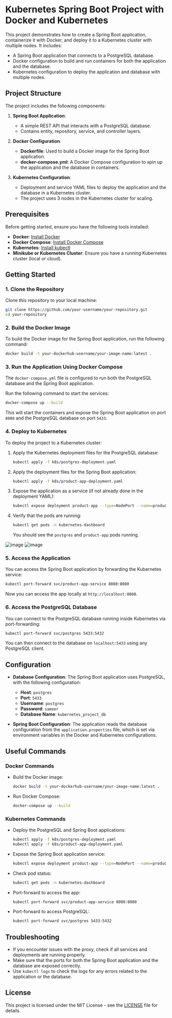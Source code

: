
# Kubernetes Spring Boot Project with Docker and Kubernetes

This project demonstrates how to create a Spring Boot application, containerize it with Docker, and deploy it to a Kubernetes cluster with multiple nodes. It includes:

- A Spring Boot application that connects to a PostgreSQL database.
- Docker configuration to build and run containers for both the application and the database.
- Kubernetes configuration to deploy the application and database with multiple nodes.

## Project Structure

The project includes the following components:

1. **Spring Boot Application**: 
   - A simple REST API that interacts with a PostgreSQL database.
   - Contains entity, repository, service, and controller layers.

2. **Docker Configuration**:
   - **Dockerfile**: Used to build a Docker image for the Spring Boot application.
   - **docker-compose.yml**: A Docker Compose configuration to spin up the application and the database in containers.

3. **Kubernetes Configuration**:
   - Deployment and service YAML files to deploy the application and the database in a Kubernetes cluster.
   - The project uses 3 nodes in the Kubernetes cluster for scaling.

## Prerequisites

Before getting started, ensure you have the following tools installed:

- **Docker**: [Install Docker](https://docs.docker.com/get-docker/)
- **Docker Compose**: [Install Docker Compose](https://docs.docker.com/compose/install/)
- **Kubernetes**: [Install kubectl](https://kubernetes.io/docs/tasks/tools/install-kubectl/)
- **Minikube or Kubernetes Cluster**: Ensure you have a running Kubernetes cluster (local or cloud).

## Getting Started

### 1. Clone the Repository

Clone this repository to your local machine:

```bash
git clone https://github.com/your-username/your-repository.git
cd your-repository
```

### 2. Build the Docker Image

To build the Docker image for the Spring Boot application, run the following command:

```bash
docker build -t your-dockerhub-username/your-image-name:latest .
```

### 3. Run the Application Using Docker Compose

The `docker-compose.yml` file is configured to run both the PostgreSQL database and the Spring Boot application.

Run the following command to start the services:

```bash
docker-compose up --build
```

This will start the containers and expose the Spring Boot application on port `8080` and the PostgreSQL database on port `5433`.

### 4. Deploy to Kubernetes

To deploy the project to a Kubernetes cluster:

1. Apply the Kubernetes deployment files for the PostgreSQL database:

    ```bash
    kubectl apply -f k8s/postgres-deployment.yaml
    ```

2. Apply the deployment files for the Spring Boot application:

    ```bash
    kubectl apply -f k8s/product-app-deployment.yaml
    ```

3. Expose the application as a service (if not already done in the deployment YAML):

    ```bash
    kubectl expose deployment product-app --type=NodePort --name=product-app-service
    ```

4. Verify that the pods are running:

    ```bash
    kubectl get pods -n kubernetes-dashboard
    ```

    You should see the `postgres` and `product-app` pods running.

![image](https://github.com/user-attachments/assets/3d119e4c-70a0-45b1-8eba-5a99417e8705)
![image](https://github.com/user-attachments/assets/76eebbb0-0710-48e1-aff4-5d5275376367)

### 5. Access the Application

You can access the Spring Boot application by forwarding the Kubernetes service:

```bash
kubectl port-forward svc/product-app-service 8080:8080
```

Now you can access the app locally at `http://localhost:8080`.

### 6. Access the PostgreSQL Database

You can connect to the PostgreSQL database running inside Kubernetes via port-forwarding:

```bash
kubectl port-forward svc/postgres 5433:5432
```

You can then connect to the database on `localhost:5433` using any PostgreSQL client.

## Configuration

- **Database Configuration**: The Spring Boot application uses PostgreSQL, with the following configuration:

  - **Host**: `postgres`
  - **Port**: `5433`
  - **Username**: `postgres`
  - **Password**: `sameer`
  - **Database Name**: `kubernetes_project_db`

- **Spring Boot Configuration**: The application reads the database configuration from the `application.properties` file, which is set via environment variables in the Docker and Kubernetes configurations.

## Useful Commands

### Docker Commands

- Build the Docker image:

  ```bash
  docker build -t your-dockerhub-username/your-image-name:latest .
  ```

- Run Docker Compose:

  ```bash
  docker-compose up --build
  ```

### Kubernetes Commands

- Deploy the PostgreSQL and Spring Boot applications:

  ```bash
  kubectl apply -f k8s/postgres-deployment.yaml
  kubectl apply -f k8s/product-app-deployment.yaml
  ```

- Expose the Spring Boot application service:

  ```bash
  kubectl expose deployment product-app --type=NodePort --name=product-app-service
  ```

- Check pod status:

  ```bash
  kubectl get pods -n kubernetes-dashboard
  ```

- Port-forward to access the app:

  ```bash
  kubectl port-forward svc/product-app-service 8080:8080
  ```

- Port-forward to access PostgreSQL:

  ```bash
  kubectl port-forward svc/postgres 5433:5432
  ```

## Troubleshooting

- If you encounter issues with the proxy, check if all services and deployments are running properly.
- Make sure that the ports for both the Spring Boot application and the database are exposed correctly.
- Use `kubectl logs` to check the logs for any errors related to the application or the database.

## License

This project is licensed under the MIT License - see the [LICENSE](LICENSE) file for details.
